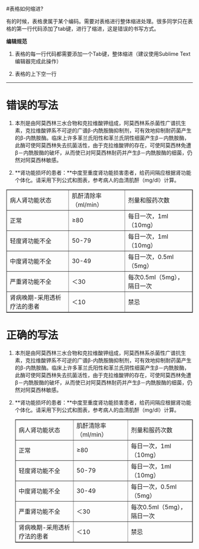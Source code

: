 #表格如何缩进?


有的时候，表格隶属于某个编码。需要对表格进行整体缩进处理。很多同学只在表格的第一行代码添加了tab键，进行了缩进，这是错误的书写方式。

**编辑规范**

1. 表格的每一行代码都需要添加一个Tab键，整体缩进（建议使用Sublime Text编辑器完成此操作）

2. 表格的上下空一行

---

# 错误的写法

1. 本剂是由阿莫西林三水合物和克拉维酸钾组成，阿莫西林系杀菌性广谱抗生素，克拉维酸钾系不可逆的广谱β-内酰胺酶抑制剂，可有效地抑制耐药菌产生的β-内酰胺酶。临床上许多革兰氏阳性和革兰氏阴性细菌产生β－内酰胺酶，此酶可使阿莫西林失去抗菌活性，由于克拉维酸钾的存在，可使阿莫西林免遭β－内酰胺酶的破坏，从而使已对阿莫西林耐药并产生β－内酰胺酶的细菌，仍然对阿莫西林敏感。

2. **肾功能损坏的患者：**中度至重度肾功能损害患者，给药间隔应根据肾功能个体化。请采用下列公式和图表，参考病人的血清肌酐（mg/dl）计算。

<table border=1>
<tbody>

<tr>
<td>病人肾功能状态</td>
<td>肌酐清除率（ml/min）</td>
<td>剂量和服药次数</td>
</tr>

<tr>
<td>正常</td>
<td>≥80</td>
<td>每日一次，1ml（10mg）</td>
</tr>

<tr>
<td>轻度肾功能不全</td>
<td>50-79</td>
<td>每日一次，1ml（10mg）</td>
</tr>

<tr>
<td>中度肾功能不全</td>
<td>30-49</td>
<td>每日一次，0.5ml（5mg）</td>
</tr>

<tr>
<td>严重肾功能不全</td>
<td>＜30</td>
<td>每次0.5ml（5mg），隔日一次</td>
</tr>

<tr>
<td>肾病晚期-采用透析疗法的患者</td>
<td>＜10</td>
<td>禁忌</td>
</tr>

</tbody>
</table>


# 正确的写法

1. 本剂是由阿莫西林三水合物和克拉维酸钾组成，阿莫西林系杀菌性广谱抗生素，克拉维酸钾系不可逆的广谱β-内酰胺酶抑制剂，可有效地抑制耐药菌产生的β-内酰胺酶。临床上许多革兰氏阳性和革兰氏阴性细菌产生β－内酰胺酶，此酶可使阿莫西林失去抗菌活性，由于克拉维酸钾的存在，可使阿莫西林免遭β－内酰胺酶的破坏，从而使已对阿莫西林耐药并产生β－内酰胺酶的细菌，仍然对阿莫西林敏感。

2. **肾功能损坏的患者：**中度至重度肾功能损害患者，给药间隔应根据肾功能个体化。请采用下列公式和图表，参考病人的血清肌酐（mg/dl）计算。

	<table border=1>
	<tbody>
	
	<tr>
	<td>病人肾功能状态</td>
	<td>肌酐清除率（ml/min）</td>
	<td>剂量和服药次数</td>
	</tr>
	
	<tr>
	<td>正常</td>
	<td>≥80</td>
	<td>每日一次，1ml（10mg）</td>
	</tr>
	
	<tr>
	<td>轻度肾功能不全</td>
	<td>50-79</td>
	<td>每日一次，1ml（10mg）</td>
	</tr>
	
	<tr>
	<td>中度肾功能不全</td>
	<td>30-49</td>
	<td>每日一次，0.5ml（5mg）</td>
	</tr>
	
	<tr>
	<td>严重肾功能不全</td>
	<td>＜30</td>
	<td>每次0.5ml（5mg），隔日一次</td>
	</tr>
	
	<tr>
	<td>肾病晚期-采用透析疗法的患者</td>
	<td>＜10</td>
	<td>禁忌</td>
	</tr>
	
	</tbody>
	</table>

